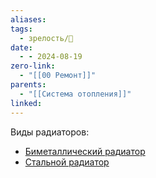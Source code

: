 ```yaml
---
aliases: 
tags:
  - зрелость/🌱
date:
  - - 2024-08-19
zero-link:
  - "[[00 Ремонт]]"
parents:
  - "[[Система отопления]]"
linked:
---
```

Виды радиаторов:
- [Биметаллический радиатор](Биметаллический%20радиатор.md)
- [Стальной радиатор](Стальной%20радиатор.md)